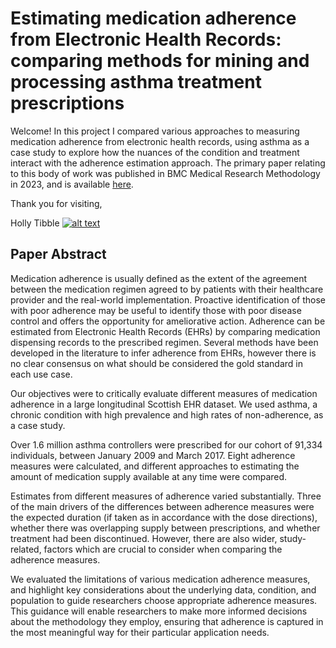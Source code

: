 <!-- Grab your social icons from https://github.com/carlsednaoui/gitsocial -->

# Estimating medication adherence from Electronic Health Records: comparing methods for mining and processing asthma treatment prescriptions

Welcome!  In this project I compared various approaches to measuring medication adherence from electronic health records, using asthma as a case study to explore how the nuances of the condition and treatment interact with the adherence estimation approach.  The primary paper relating to this body of work was published in BMC Medical Research Methodology in 2023, and is available [here](https://link.springer.com/article/10.1186/s12874-023-01935-3).

Thank you for visiting,

Holly Tibble [![alt text][1.2]][1]



## Paper Abstract
Medication adherence is usually defined as the extent of the agreement between the medication regimen agreed to by patients with their healthcare provider and the real-world implementation. Proactive identification of those with poor adherence may be useful to identify those with poor disease control and offers the opportunity for ameliorative action. Adherence can be estimated from Electronic Health Records (EHRs) by comparing medication dispensing records to the prescribed regimen. Several methods have been developed in the literature to infer adherence from EHRs, however there is no clear consensus on what should be considered the gold standard in each use case.

Our objectives were to critically evaluate different measures of medication adherence in a large longitudinal Scottish EHR dataset. We used asthma, a chronic condition with high prevalence and high rates of non-adherence, as a case study.

Over 1.6 million asthma controllers were prescribed for our cohort of 91,334 individuals, between January 2009 and March 2017. Eight adherence measures were calculated, and different approaches to estimating the amount of medication supply available at any time were compared.

Estimates from different measures of adherence varied substantially. Three of the main drivers of the differences between adherence measures were the expected duration (if taken as in accordance with the dose directions), whether there was overlapping supply between prescriptions, and whether treatment had been discontinued. However, there are also wider, study-related, factors which are crucial to consider when comparing the adherence measures.

We evaluated the limitations of various medication adherence measures, and highlight key considerations about the underlying data, condition, and population to guide researchers choose appropriate adherence measures. This guidance will enable researchers to make more informed decisions about the methodology they employ, ensuring that adherence is captured in the most meaningful way for their particular application needs.



[1]: https://twitter.com/HollyTibble
[1.2]: http://i.imgur.com/wWzX9uB.png

